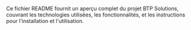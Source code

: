 Ce fichier README fournit un aperçu complet du projet BTP Solutions, couvrant les technologies utilisées, les fonctionnalités, et les instructions pour l'installation et l'utilisation.







